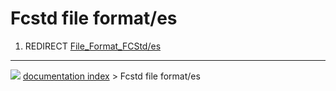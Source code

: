 # Fcstd file format/es
1.  REDIRECT [File\_Format\_FCStd/es](File_Format_FCStd/es.md)



---
![](images/Right_arrow.png) [documentation index](../README.md) > Fcstd file format/es
